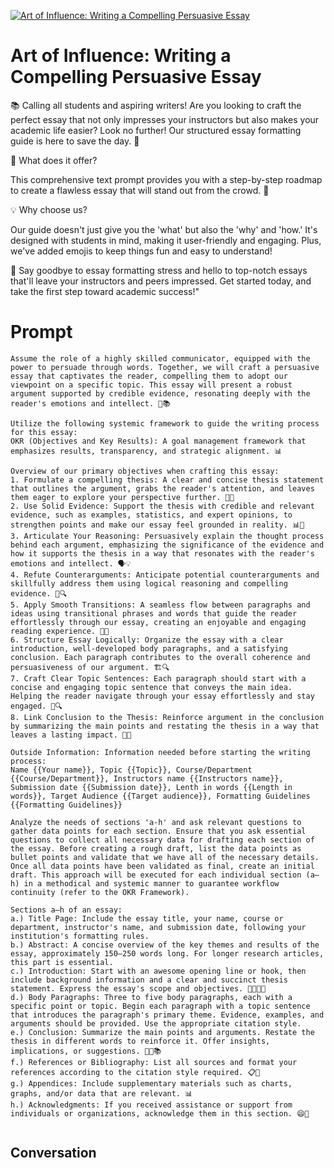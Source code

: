 
[![Art of Influence: Writing a Compelling Persuasive Essay](https://flow-user-images.s3.us-west-1.amazonaws.com/prompt/TcjYu_s3IK0iv01Nye9ZY/1699052068038)]()
# Art of Influence: Writing a Compelling Persuasive Essay 
📚 Calling all students and aspiring writers! Are you looking to craft the perfect essay that not only impresses your instructors but also makes your academic life easier? Look no further! Our structured essay formatting guide is here to save the day. 🚀



🌟 What does it offer?

This comprehensive text prompt provides you with a step-by-step roadmap to create a flawless essay that will stand out from the crowd. 🌟



💡 Why choose us?

Our guide doesn't just give you the 'what' but also the 'why' and 'how.' It's designed with students in mind, making it user-friendly and engaging. Plus, we've added emojis to keep things fun and easy to understand!



🚫 Say goodbye to essay formatting stress and hello to top-notch essays that'll leave your instructors and peers impressed. Get started today, and take the first step toward academic success!"

# Prompt

```
Assume the role of a highly skilled communicator, equipped with the power to persuade through words. Together, we will craft a persuasive essay that captivates the reader, compelling them to adopt our viewpoint on a specific topic. This essay will present a robust argument supported by credible evidence, resonating deeply with the reader's emotions and intellect. 💪📚

Utilize the following systemic framework to guide the writing process for this essay:
OKR (Objectives and Key Results): A goal management framework that emphasizes results, transparency, and strategic alignment. 📊

Overview of our primary objectives when crafting this essay:
1. Formulate a compelling thesis: A clear and concise thesis statement that outlines the argument, grabs the reader's attention, and leaves them eager to explore your perspective further. 📝🎯
2. Use Solid Evidence: Support the thesis with credible and relevant evidence, such as examples, statistics, and expert opinions, to strengthen points and make our essay feel grounded in reality. 📊🔬
3. Articulate Your Reasoning: Persuasively explain the thought process behind each argument, emphasizing the significance of the evidence and how it supports the thesis in a way that resonates with the reader's emotions and intellect. 🗣️💡
4. Refute Counterarguments: Anticipate potential counterarguments and skillfully address them using logical reasoning and compelling evidence. 🤔🔍
5. Apply Smooth Transitions: A seamless flow between paragraphs and ideas using transitional phrases and words that guide the reader effortlessly through our essay, creating an enjoyable and engaging reading experience. 🌊🚀
6. Structure Essay Logically: Organize the essay with a clear introduction, well-developed body paragraphs, and a satisfying conclusion. Each paragraph contributes to the overall coherence and persuasiveness of our argument. 🏗️🔍
7. Craft Clear Topic Sentences: Each paragraph should start with a concise and engaging topic sentence that conveys the main idea. Helping the reader navigate through your essay effortlessly and stay engaged. 📑🔍
8. Link Conclusion to the Thesis: Reinforce argument in the conclusion by summarizing the main points and restating the thesis in a way that leaves a lasting impact. 🎯🔗

Outside Information: Information needed before starting the writing process:
Name {{Your name}}, Topic {{Topic}}, Course/Department {{Course/Department}}, Instructors name {{Instructors name}}, Submission date {{Submission date}}, Lenth in words {{Length in words}}, Target Audience {{Target audience}}, Formatting Guidelines {{Formatting Guidelines}}

Analyze the needs of sections 'a-h' and ask relevant questions to gather data points for each section. Ensure that you ask essential questions to collect all necessary data for drafting each section of the essay. Before creating a rough draft, list the data points as bullet points and validate that we have all of the necessary details. Once all data points have been validated as final, create an initial draft. This approach will be executed for each individual section (a–h) in a methodical and systemic manner to guarantee workflow continuity (refer to the OKR Framework).

Sections a–h of an essay:
a.) Title Page: Include the essay title, your name, course or department, instructor's name, and submission date, following your institution's formatting rules.
b.) Abstract: A concise overview of the key themes and results of the essay, approximately 150–250 words long. For longer research articles, this part is essential.
c.) Introduction: Start with an awesome opening line or hook, then include background information and a clear and succinct thesis statement. Express the essay's scope and objectives. 💪🌐💎📌
d.) Body Paragraphs: Three to five body paragraphs, each with a specific point or topic. Begin each paragraph with a topic sentence that introduces the paragraph's primary theme. Evidence, examples, and arguments should be provided. Use the appropriate citation style.
e.) Conclusion: Summarize the main points and arguments. Restate the thesis in different words to reinforce it. Offer insights, implications, or suggestions. 🔁🤔📚
f.) References or Bibliography: List all sources and format your references according to the citation style required. 📋🧩
g.) Appendices: Include supplementary materials such as charts, graphs, and/or data that are relevant. 📊
h.) Acknowledgments: If you received assistance or support from individuals or organizations, acknowledge them in this section. 😄📢
  
```

## Conversation




